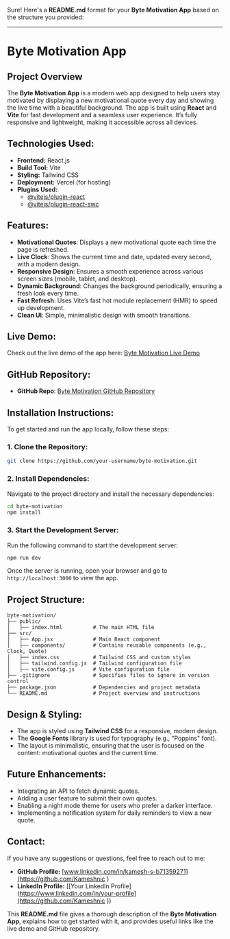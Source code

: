Sure! Here's a **README.md** format for your **Byte Motivation App** based on the structure you provided:

---

# **Byte Motivation App**

## **Project Overview**
The **Byte Motivation App** is a modern web app designed to help users stay motivated by displaying a new motivational quote every day and showing the live time with a beautiful background. The app is built using **React** and **Vite** for fast development and a seamless user experience. It’s fully responsive and lightweight, making it accessible across all devices.

## **Technologies Used:**
- **Frontend:** React.js
- **Build Tool:** Vite
- **Styling:** Tailwind CSS
- **Deployment:** Vercel (for hosting)
- **Plugins Used:** 
   - [@vitejs/plugin-react](https://github.com/vitejs/vite-plugin-react/blob/main/packages/plugin-react/README.md)
   - [@vitejs/plugin-react-swc](https://github.com/vitejs/vite-plugin-react-swc)

## **Features:**
- **Motivational Quotes**: Displays a new motivational quote each time the page is refreshed.
- **Live Clock**: Shows the current time and date, updated every second, with a modern design.
- **Responsive Design**: Ensures a smooth experience across various screen sizes (mobile, tablet, and desktop).
- **Dynamic Background**: Changes the background periodically, ensuring a fresh look every time.
- **Fast Refresh**: Uses Vite’s fast hot module replacement (HMR) to speed up development.
- **Clean UI**: Simple, minimalistic design with smooth transitions.

## **Live Demo:**
Check out the live demo of the app here: [Byte Motivation Live Demo](https://byte-motivation.vercel.app)

## **GitHub Repository:**
- **GitHub Repo**: [Byte Motivation GitHub Repository](https://github.com/your-username/byte-motivation)

## **Installation Instructions:**
To get started and run the app locally, follow these steps:

### **1. Clone the Repository:**
```bash
git clone https://github.com/your-username/byte-motivation.git
```

### **2. Install Dependencies:**
Navigate to the project directory and install the necessary dependencies:
```bash
cd byte-motivation
npm install
```

### **3. Start the Development Server:**
Run the following command to start the development server:
```bash
npm run dev
```

Once the server is running, open your browser and go to `http://localhost:3000` to view the app.

## **Project Structure:**
```
byte-motivation/
├── public/
│   ├── index.html          # The main HTML file
├── src/
│   ├── App.jsx             # Main React component
│   ├── components/         # Contains reusable components (e.g., Clock, Quote)
│   ├── index.css           # Tailwind CSS and custom styles
│   ├── tailwind.config.js  # Tailwind configuration file
│   ├── vite.config.js      # Vite configuration file
├── .gitignore              # Specifies files to ignore in version control
├── package.json            # Dependencies and project metadata
└── README.md               # Project overview and instructions
```

## **Design & Styling:**
- The app is styled using **Tailwind CSS** for a responsive, modern design.
- The **Google Fonts** library is used for typography (e.g., "Poppins" font).
- The layout is minimalistic, ensuring that the user is focused on the content: motivational quotes and the current time.

## **Future Enhancements:**
- Integrating an API to fetch dynamic quotes.
- Adding a user feature to submit their own quotes.
- Enabling a night mode theme for users who prefer a darker interface.
- Implementing a notification system for daily reminders to view a new quote.

## **Contact:**
If you have any suggestions or questions, feel free to reach out to me:
- **GitHub Profile:** [www.linkedin.com/in/kamesh-s-b71359271](https://github.com/Kameshnic ) 
- **LinkedIn Profile:** [[Your LinkedIn Profile](https://www.linkedin.com/in/your-profile](https://github.com/Kameshnic ))



This **README.md** file gives a thorough description of the **Byte Motivation App**, explains how to get started with it, and provides useful links like the live demo and GitHub repository.

